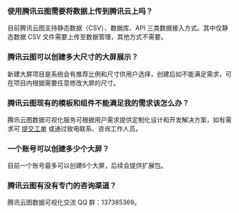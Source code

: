 ### 使用腾讯云图需要将数据上传到腾讯云上吗？
目前腾讯云图支持静态数据（CSV）、数据库、API 三类数据接入方式。其中仅静态数据 CSV 文件需要上传至数据管理，其他方式不需要。

### 腾讯云图可以创建多大尺寸的大屏展示？
新建大屏项目是系统会有推荐比例和尺寸供用户选择，创建后如不能满足需求，可在项目内根据需要任意修改大屏的尺寸。

### 腾讯云图现有的模板和组件不能满足我的需求该怎么办？
腾讯云图数据可视化服务可根据用户需求提供定制化设计和开发解决方案，如有需求可 [提交工单](https://console.cloud.tencent.com/workorder/category) 或通过致电联系、咨询工作人员。

### 一个账号可以创建多少个大屏？
目前一个账号最多可以创建6个大屏，后续会提供扩展包。

### 腾讯云图有没有专门的咨询渠道？
腾讯云图数据可视化交流 QQ 群：137385369。
